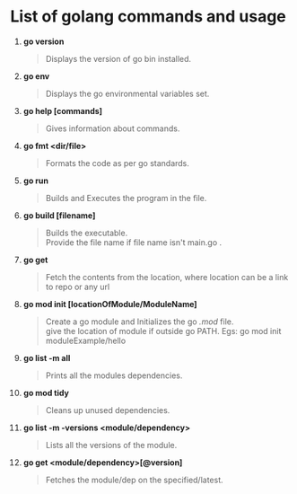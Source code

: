 <h1>List of golang commands and usage</h1>

1. **go version**
    >Displays the version of go bin installed.

1. **go env**
    >Displays the go environmental variables set.

1. **go help [commands]**
    >Gives information about commands.

1. **go fmt <dir/file>**
    >Formats the code as per go standards.

1. **go run <filename>**
    > Builds and Executes the program in the file. 

1. **go build [filename]**
    >Builds the executable.  
     Provide the file name if file name isn't main.go .

1. **go get <location>**
    >Fetch the contents from the location, where location can be a link to repo
     or any url

1. **go mod init [locationOfModule/ModuleName]**
    >Create  a go module and Initializes the go *.mod* file.  
     give the location of module if outside go PATH.
     Egs: go mod init moduleExample/hello 

1. **go list -m all**
    >Prints all the modules dependencies.

1. **go mod tidy**
    >Cleans up unused dependencies.

1. **go list -m -versions <module/dependency>**
    >Lists all the versions of the module.                                                                                               
 
1. **go get <module/dependency>[@version]**
    >Fetches the module/dep on the specified/latest.                       